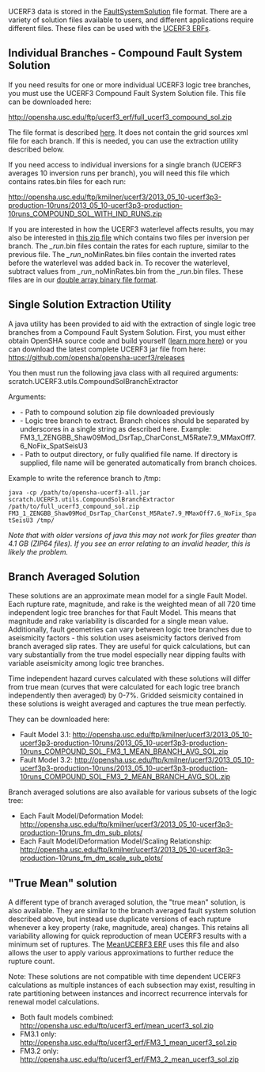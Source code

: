 UCERF3 data is stored in the [FaultSystemSolution](Fault-System-Solution) file format. There are a variety of solution files available to users, and different applications require different files. These files can be used with the [UCERF3 ERFs](UCERF3-ERFs).

## Individual Branches - Compound Fault System Solution

If you need results for one or more individual UCERF3 logic tree branches, you must use the UCERF3 Compound Fault System Solution file. This file can be downloaded here:

​http://opensha.usc.edu/ftp/ucerf3_erf/full_ucerf3_compound_sol.zip

The file format is described [here](Fault-System-Solution#compound-fault-system-solution-files). It does not contain the grid sources xml file for each branch. If this is needed, you can use the extraction utility described below.

If you need access to individual inversions for a single branch (UCERF3 averages 10 inversion runs per branch), you will need this file which contains rates.bin files for each run:

​http://opensha.usc.edu/ftp/kmilner/ucerf3/2013_05_10-ucerf3p3-production-10runs/2013_05_10-ucerf3p3-production-10runs_COMPOUND_SOL_WITH_IND_RUNS.zip

If you are interested in how the UCERF3 waterlevel affects results, you may also be interested in ​[this zip file](http://opensha.usc.edu/ftp/kmilner/ucerf3/2013_05_10-ucerf3p3-production-10runs/2013_05_10-ucerf3p3-production-10runs-bins.zip) which contains two files per inversion per branch. The *_run*.bin files contain the rates for each rupture, similar to the previous file. The *_run*_noMinRates.bin files contain the inverted rates before the waterlevel was added back in. To recover the waterlevel, subtract values from *_run*_noMinRates.bin from the *_run*.bin files. These files are in our [double array binary file format](Fault-System-Solution#double-array-binary-file).

## Single Solution Extraction Utility

A java utility has been provided to aid with the extraction of single logic tree branches from a Compound Fault System Solution. First, you must either obtain OpenSHA source code and build yourself ([learn more here](https://opensha.org/Developers)) or you can download the latest complete UCERF3 jar file from here: https://github.com/opensha/opensha-ucerf3/releases

You then must run the following java class with all required arguments: scratch.UCERF3.utils.CompoundSolBranchExtractor <compound-sol-file> <branch> <output>

Arguments:

* <compound-sol-file> - Path to compound solution zip file downloaded previously
* <branch> - Logic tree branch to extract. Branch choices should be separated by underscores in a single string as described here. Example: FM3_1_ZENGBB_Shaw09Mod_DsrTap_CharConst_M5Rate7.9_MMaxOff7.6_NoFix_SpatSeisU3
* <output> - Path to output directory, or fully qualified file name. If directory is supplied, file name will be generated automatically from branch choices. 

Example to write the reference branch to /tmp:

`java -cp /path/to/opensha-ucerf3-all.jar scratch.UCERF3.utils.CompoundSolBranchExtractor /path/to/full_ucerf3_compound_sol.zip FM3_1_ZENGBB_Shaw09Mod_DsrTap_CharConst_M5Rate7.9_MMaxOff7.6_NoFix_SpatSeisU3 /tmp/`

*Note that with older versions of java this may not work for files greater than 4.1 GB (ZIP64 files). If you see an error relating to an invalid header, this is likely the problem.*

## Branch Averaged Solution

These solutions are an approximate mean model for a single Fault Model. Each rupture rate, magnitude, and rake is the weighted mean of all 720 time independent logic tree branches for that Fault Model. This means that magnitude and rake variability is discarded for a single mean value. Additionally, fault geometries can vary between logic tree branches due to aseismicity factors - this solution uses aseismicity factors derived from branch averaged slip rates. They are useful for quick calculations, but can vary substantially from the true model especially near dipping faults with variable aseismicity among logic tree branches.

Time independent hazard curves calculated with these solutions will differ from true mean (curves that were calculated for each logic tree branch independently then averaged) by 0-7%. Gridded seismicity contained in these solutions is weight averaged and captures the true mean perfectly.

They can be downloaded here:

* Fault Model 3.1: ​http://opensha.usc.edu/ftp/kmilner/ucerf3/2013_05_10-ucerf3p3-production-10runs/2013_05_10-ucerf3p3-production-10runs_COMPOUND_SOL_FM3_1_MEAN_BRANCH_AVG_SOL.zip
* Fault Model 3.2: ​http://opensha.usc.edu/ftp/kmilner/ucerf3/2013_05_10-ucerf3p3-production-10runs/2013_05_10-ucerf3p3-production-10runs_COMPOUND_SOL_FM3_2_MEAN_BRANCH_AVG_SOL.zip 

Branch averaged solutions are also available for various subsets of the logic tree:

* Each Fault Model/Deformation Model: ​http://opensha.usc.edu/ftp/kmilner/ucerf3/2013_05_10-ucerf3p3-production-10runs_fm_dm_sub_plots/
* Each Fault Model/Deformation Model/Scaling Relationship: ​http://opensha.usc.edu/ftp/kmilner/ucerf3/2013_05_10-ucerf3p3-production-10runs_fm_dm_scale_sub_plots/ 

## "True Mean" solution

A different type of branch averaged solution, the "true mean" solution, is also available. They are similar to the branch averaged fault system solution described above, but instead use duplicate versions of each rupture whenever a key property (rake, magnitude, area) changes. This retains all variability allowing for quick reproduction of mean UCERF3 results with a minimum set of ruptures. The [MeanUCERF3 ERF](UCERF3-ERFs#meanucerf3-erf) uses this file and also allows the user to apply various approximations to further reduce the rupture count.

Note: These solutions are not compatible with time dependent UCERF3 calculations as multiple instances of each subsection may exist, resulting in rate partitioning between instances and incorrect recurrence intervals for renewal model calculations.

* Both fault models combined: ​http://opensha.usc.edu/ftp/ucerf3_erf/mean_ucerf3_sol.zip
* FM3.1 only: ​http://opensha.usc.edu/ftp/ucerf3_erf/FM3_1_mean_ucerf3_sol.zip
* FM3.2 only: ​http://opensha.usc.edu/ftp/ucerf3_erf/FM3_2_mean_ucerf3_sol.zip 